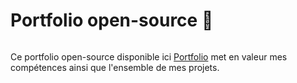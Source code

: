 # Portfolio open-source  👻

<a href="https://zupimages.net/viewer.php?id=20/26/3vw2.png"><img src="https://zupimages.net/up/20/26/3vw2.png" alt="" /></a>

Ce portfolio open-source disponible ici [Portfolio](https://capicode.github.io/) met en valeur mes compétences ainsi que l'ensemble de mes projets.
